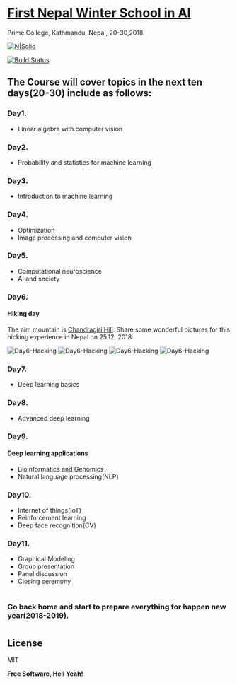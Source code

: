 # [First Nepal Winter School in AI](https://nepalschool.naamii.com.np/home)

Prime College, Kathmandu, Nepal, 20-30,2018

[![N|Solid](https://cldup.com/dTxpPi9lDf.thumb.png)](https://nodesource.com/products/nsolid)

[![Build Status](https://travis-ci.org/joemccann/dillinger.svg?branch=master)](https://travis-ci.org/joemccann/dillinger)

## The Course will cover topics in the next ten days(20-30) include as follows:

### Day1.

- Linear algebra with computer vision

### Day2.

- Probability and statistics for machine learning

### Day3.

- Introduction to machine learning

### Day4.

- Optimization
- Image processing and computer vision

### Day5.

- Computational neuroscience
- AI and society

### Day6.

#### Hiking day

The aim mountain is [Chandragiri Hill](https://en.wikipedia.org/wiki/Chandragiri_Hill,_Nepal).
Share some wonderful pictures for this hicking experience in Nepal on 25.12, 2018.

![Day6-Hacking](Day6-Hiking/hacking1.jpg|height=70)
![Day6-Hacking](Day6-Hiking/hacking2.jpg|height=70)
![Day6-Hacking](Day6-Hiking/hacking3.jpg|height=70)
![Day6-Hacking](Day6-Hiking/hacking4.jpg|height=70)

### Day7.

- Deep learning basics

### Day8.

- Advanced deep learning

### Day9.

#### Deep learning applications

- Bioinformatics and Genomics
- Natural language processing(NLP)

### Day10.

- Internet of things(IoT)
- Reinforcement learning
- Deep face recognition(CV)

### Day11.

- Graphical Modeling
- Group presentation
- Panel discussion
- Closing ceremony
#


### Go back home and start to prepare everything for happen new year(2018-2019).
#
#



License
----

MIT


**Free Software, Hell Yeah!**

[//]: # (These are reference links used in the body of this note and get stripped out when the markdown processor does its job. There is no need to format nicely because it shouldn't be seen. Thanks SO - http://stackoverflow.com/questions/4823468/store-comments-in-markdown-syntax)
